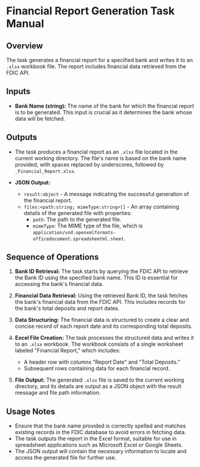 # Financial Report Generation Task Manual

## Overview

The task generates a financial report for a specified bank and writes it to an `.xlsx` workbook file. The report includes financial data retrieved from the FDIC API.

## Inputs

- **Bank Name (string):** The name of the bank for which the financial report is to be generated. This input is crucial as it determines the bank whose data will be fetched.

## Outputs

- The task produces a financial report as an `.xlsx` file located in the current working directory. The file's name is based on the bank name provided, with spaces replaced by underscores, followed by `_Financial_Report.xlsx`.

- **JSON Output:** 
  - `result:object` - A message indicating the successful generation of the financial report.
  - `files:<path:string; mimeType:string>[]` - An array containing details of the generated file with properties:
    - `path`: The path to the generated file.
    - `mimeType`: The MIME type of the file, which is `application/vnd.openxmlformats-officedocument.spreadsheetml.sheet`.

## Sequence of Operations

1. **Bank ID Retrieval:** The task starts by querying the FDIC API to retrieve the Bank ID using the specified bank name. This ID is essential for accessing the bank's financial data.

2. **Financial Data Retrieval:** Using the retrieved Bank ID, the task fetches the bank's financial data from the FDIC API. This includes records for the bank's total deposits and report dates.

3. **Data Structuring:** The financial data is structured to create a clear and concise record of each report date and its corresponding total deposits.

4. **Excel File Creation:** The task processes the structured data and writes it to an `.xlsx` workbook. The workbook consists of a single worksheet labeled "Financial Report," which includes:
   - A header row with columns "Report Date" and "Total Deposits."
   - Subsequent rows containing data for each financial record.

5. **File Output:** The generated `.xlsx` file is saved to the current working directory, and its details are output as a JSON object with the result message and file path information.

## Usage Notes

- Ensure that the bank name provided is correctly spelled and matches existing records in the FDIC database to avoid errors in fetching data.
- The task outputs the report in the Excel format, suitable for use in spreadsheet applications such as Microsoft Excel or Google Sheets.
- The JSON output will contain the necessary information to locate and access the generated file for further use.